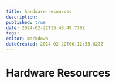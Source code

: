 ```yaml
---
title: hardware-resources
description: 
published: true
date: 2024-02-22T15:48:49.770Z
tags: 
editor: markdown
dateCreated: 2024-02-22T06:12:53.827Z
---
```


# Hardware Resources

